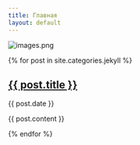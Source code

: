 ```yaml
---
title: Главная
layout: default
---
```


![images.png](/uploads/images.png)

{% for post in site.categories.jekyll %}




<div class="blog-post">
            <h2 class="blog-post-title"><a href="{{ post.url|prepend: site.baseurl }}">{{ post.title }}</a></h2>
            <p class="blog-post-meta">{{ post.date }}</p>
            {{ post.content }}
           
          

{% endfor %}